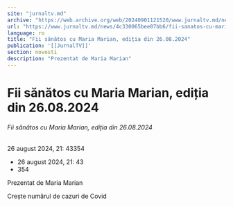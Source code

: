 ```yaml
---
site: "jurnaltv.md"
archive: "https://web.archive.org/web/20240901121520/www.jurnaltv.md/news/4c330065bee07bb6/fii-sanatos-cu-maria-marian-editia-din-26-08-2024.html"
url: "https://www.jurnaltv.md/news/4c330065bee07bb6/fii-sanatos-cu-maria-marian-editia-din-26-08-2024.html"
language: ro
title: "Fii sănătos cu Maria Marian, ediția din 26.08.2024"
publication: '[[JurnalTV]]'
section: novosti
description: "Prezentat de Maria Marian"
---
```


# Fii sănătos cu Maria Marian, ediția din 26.08.2024

###### Fii sănătos cu Maria Marian, ediția din 26.08.2024

26 august 2024, 21: 43354

- 26 august 2024, 21: 43
- 354

Prezentat de Maria Marian

Crește numărul de cazuri de Covid